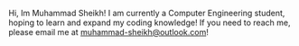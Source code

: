 Hi, Im Muhammad Sheikh!
I am currently a Computer Engineering student, hoping to learn and expand my coding knowledge!
If you need to reach me, please email me at muhammad-sheikh@outlook.com!

<!---
Muhammad-Sheikh/Muhammad-Sheikh is a ✨ special ✨ repository because its `README.md` (this file) appears on your GitHub profile.
You can click the Preview link to take a look at your changes.
--->
